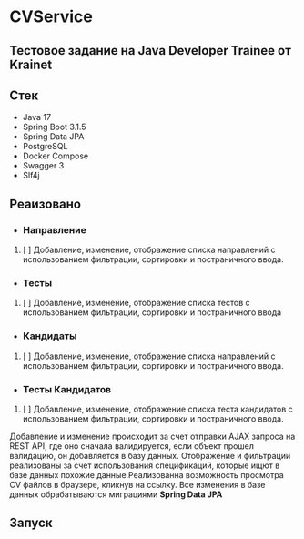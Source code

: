 # CVService

## Тестовое задание на Java Developer Trainee от Krainet

## Стек

* Java 17
* Spring Boot 3.1.5
* Spring Data JPA
* PostgreSQL
* Docker Compose
* Swagger 3
* Slf4j

## Реаизовано

* ### Направление

1. [ ] Добавление, изменение, отображение списка направлений с использованием фильтрации, сортировки и постраничного
   ввода.


* ### Тесты

1. [ ] Добавление, изменение, отображение списка тестов с использованием фильтрации, сортировки и постраничного ввода


* ### Кандидаты

1. [ ] Добавление, изменение, отображение списка направлений с использованием фильтрации, сортировки и постраничного
   ввода.


* ### Тесты Кандидатов

1. [ ] Добавление, изменение, отображение списка теста кандидатов с использованием фильтрации, сортировки и
   постраничного ввода.

Добавление и изменение происходит за счет отправки AJAX запроса на REST API, где оно сначала валидируется, если объект
прошел валидацию, он добавляется в базу данных. Отображение и фильтрации реализованы за счет использования спецификаций,
которые ищют в базе данных похожие данные.Реализованна возможность просмотра CV файлов в браузере, кликнув на ссылку. Все изменения в базе данных обрабатываются миграциями **Spring Data JPA**


## Запуск
 
